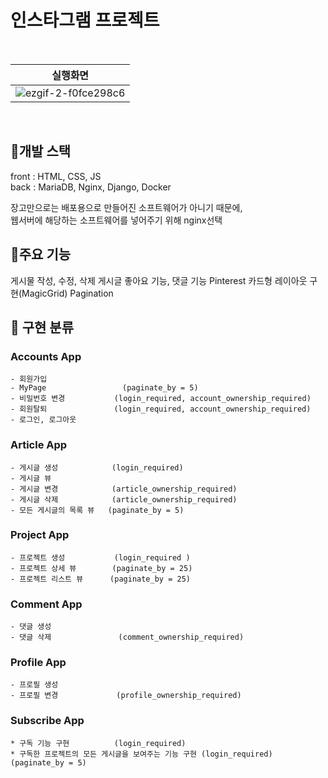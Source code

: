 # 인스타그램 프로젝트  
<br>

| 실행화면 |
|:------------------------------------------------------:|
|![ezgif-2-f0fce298c6](https://github.com/uthem150/insta_project/assets/142042011/a95d34f1-8a3f-4240-88c8-c923d54f922b)|

<br>

## 📍개발 스택
front : HTML, CSS, JS  
back : MariaDB, Nginx, Django, Docker  
  
장고만으로는 배포용으로 만들어진 소프트웨어가 아니기 때문에,  
웹서버에 해당하는 소프트웨어를 넣어주기 위해 nginx선택  


## 📍주요 기능
게시물 작성, 수정, 삭제
게시글 좋아요 기능, 댓글 기능
Pinterest 카드형 레이아웃 구현(MagicGrid)
Pagination


## 📌 구현 분류

### Accounts App 
    - 회원가입 
    - MyPage                 (paginate_by = 5)
    - 비밀번호 변경           (login_required, account_ownership_required)
    - 회원탈퇴               (login_required, account_ownership_required)
    - 로그인, 로그아웃

### Article App
    - 게시글 생성            (login_required)
    - 게시글 뷰
    - 게시글 변경            (article_ownership_required)
    - 게시글 삭제            (article_ownership_required)
    - 모든 게시글의 목록 뷰   (paginate_by = 5)

### Project App
    - 프로젝트 생성           (login_required ) 
    - 프로젝트 상세 뷰        (paginate_by = 25) 
    - 프로젝트 리스트 뷰      (paginate_by = 25)  

### Comment App
    - 댓글 생성
    - 댓글 삭제               (comment_ownership_required)
    
### Profile App
    - 프로필 생성
    - 프로필 변경             (profile_ownership_required)

### Subscribe App
    * 구독 기능 구현          (login_required)
    * 구독한 프로젝트의 모든 게시글을 보여주는 기능 구현 (login_required) (paginate_by = 5)






